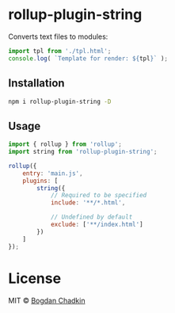# rollup-plugin-string

Converts text files to modules:

```js
import tpl from './tpl.html';
console.log( `Template for render: ${tpl}` );
```

## Installation

```sh
npm i rollup-plugin-string -D
```

## Usage

```js
import { rollup } from 'rollup';
import string from 'rollup-plugin-string';

rollup({
	entry: 'main.js',
	plugins: [
		string({
			// Required to be specified
			include: '**/*.html',

			// Undefined by default
			exclude: ['**/index.html']
		})
	]
});
```

# License

MIT © [Bogdan Chadkin](mailto:trysound@yandex.ru)
